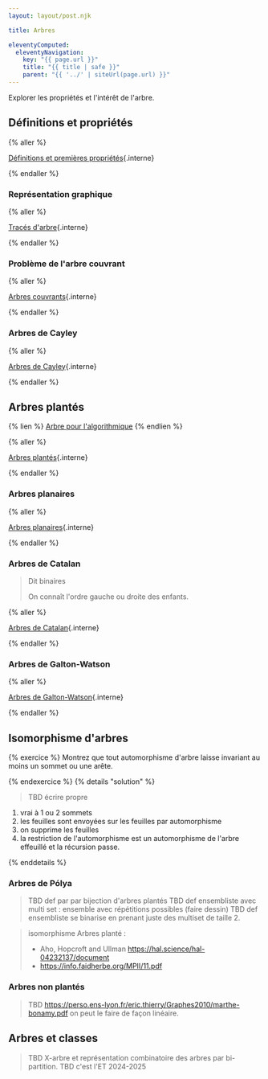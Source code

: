 ```yaml
---
layout: layout/post.njk

title: Arbres

eleventyComputed:
  eleventyNavigation:
    key: "{{ page.url }}"
    title: "{{ title | safe }}"
    parent: "{{ '../' | siteUrl(page.url) }}"
---
```


Explorer les propriétés et l'intérêt de l'arbre.

## Définitions et propriétés

{% aller %}

[Définitions et premières propriétés](définitions){.interne}

{% endaller %}

### Représentation graphique

{% aller %}

[Tracés d'arbre](tracés){.interne}

{% endaller %}

### Problème de l'arbre couvrant

{% aller %}

[Arbres couvrants](arbres-couvrants){.interne}

{% endaller %}

### Arbres de Cayley

{% aller %}

[Arbres de Cayley](cayley){.interne}

{% endaller %}

## Arbres plantés

{% lien %}
[Arbre pour l'algorithmique](https://chauvin.perso.math.cnrs.fr/book.pdf)
{% endlien %}

{% aller %}

[Arbres plantés](arbres-plantés){.interne}

{% endaller %}

### Arbres planaires

{% aller %}

[Arbres planaires](arbres-planaires){.interne}

{% endaller %}

### Arbres de Catalan

> Dit binaires
>
> On connaît l'ordre gauche ou droite des enfants.

{% aller %}

[Arbres de Catalan](arbres-catalan){.interne}

{% endaller %}

### Arbres de Galton-Watson

{% aller %}

[Arbres de Galton-Watson](arbre-galton-watson){.interne}

{% endaller %}

## Isomorphisme d'arbres

{% exercice %}
Montrez que tout automorphisme d'arbre laisse invariant au moins un sommet ou une arête.

{% endexercice %}
{% details "solution" %}

> TBD écrire propre

1. vrai à 1 ou 2 sommets
2. les feuilles sont envoyées sur les feuilles par automorphisme
3. on supprime les feuilles
4. la restriction de l'automorphisme est un automorphisme de l'arbre effeuillé et la récursion passe.

{% enddetails %}

### Arbres de Pólya

> TBD def par par bijection d'arbres plantés
> TBD def ensembliste avec multi set : ensemble avec répétitions possibles (faire dessin)
> TBD def ensembliste se binarise en prenant juste des multiset de taille 2.

> isomorphisme Arbres planté :
> - Aho, Hopcroft and Ullman <https://hal.science/hal-04232137/document>
> - <https://info.faidherbe.org/MPII/11.pdf>

### Arbres non plantés

> TBD <https://perso.ens-lyon.fr/eric.thierry/Graphes2010/marthe-bonamy.pdf> on peut le faire de façon linéaire.

## Arbres et classes

> TBD X-arbre et représentation combinatoire des arbres par bi-partition.
> TBD c'est l'ET 2024-2025
